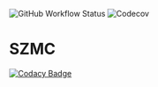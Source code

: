 ![GitHub Workflow Status](https://img.shields.io/github/workflow/status/szmc-team/SickZil-Machine/ci?style=flat-square&logo=github)
![Codecov](https://img.shields.io/codecov/c/github/szmc-team/SickZil-Machine?style=flat-square&logo=codecov)

# SZMC

[![Codacy Badge](https://api.codacy.com/project/badge/Grade/4cc126b8c4be4a1296a1a92a747eda62)](https://app.codacy.com/gh/szmc-team/SickZil-Machine?utm_source=github.com&utm_medium=referral&utm_content=szmc-team/SickZil-Machine&utm_campaign=Badge_Grade_Settings)
